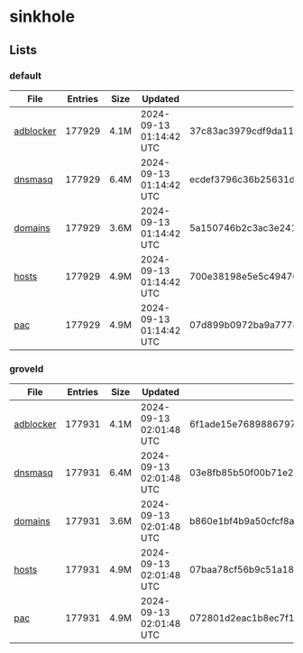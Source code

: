 # sinkhole

## Lists

### default

|File|Entries|Size|Updated|Hash|
|-|-|-|-|-|
|[adblocker](https://raw.githubusercontent.com/groveld/sinkhole/lists/default/adblocker.txt)|177929|4.1M|2024-09-13 01:14:42 UTC|37c83ac3979cdf9da116cf12e27617aad1b7164b8c9be98c592f460bbbde1f55|
|[dnsmasq](https://raw.githubusercontent.com/groveld/sinkhole/lists/default/dnsmasq.txt)|177929|6.4M|2024-09-13 01:14:42 UTC|ecdef3796c36b25631da54e04523d46454ae46b290ca0ab5f535f6bfcd54d934|
|[domains](https://raw.githubusercontent.com/groveld/sinkhole/lists/default/domains.txt)|177929|3.6M|2024-09-13 01:14:42 UTC|5a150746b2c3ac3e241bec481885f5c66d4f5c225128174a02dd5d0a6c0eae81|
|[hosts](https://raw.githubusercontent.com/groveld/sinkhole/lists/default/hosts.txt)|177929|4.9M|2024-09-13 01:14:42 UTC|700e38198e5e5c494707f546f680288c1acbd313d8733f5a1d25f5607d766abe|
|[pac](https://raw.githubusercontent.com/groveld/sinkhole/lists/default/pac.txt)|177929|4.9M|2024-09-13 01:14:42 UTC|07d899b0972ba9a77782d1ed16b9b494a08274fef14e5f31eb6b2d3699c9f769|

### groveld

|File|Entries|Size|Updated|Hash|
|-|-|-|-|-|
|[adblocker](https://raw.githubusercontent.com/groveld/sinkhole/lists/groveld/adblocker.txt)|177931|4.1M|2024-09-13 02:01:48 UTC|6f1ade15e76898867972b077264b5811186aa3f149f7b07b9cf0637dada60660|
|[dnsmasq](https://raw.githubusercontent.com/groveld/sinkhole/lists/groveld/dnsmasq.txt)|177931|6.4M|2024-09-13 02:01:48 UTC|03e8fb85b50f00b71e23e08a7c8c9e4890f716ac693db4eec76f190eeef9aca4|
|[domains](https://raw.githubusercontent.com/groveld/sinkhole/lists/groveld/domains.txt)|177931|3.6M|2024-09-13 02:01:48 UTC|b860e1bf4b9a50cfcf8a077018ab7512bf395bd2f0d4a23aee3ec6a07e0cc5ae|
|[hosts](https://raw.githubusercontent.com/groveld/sinkhole/lists/groveld/hosts.txt)|177931|4.9M|2024-09-13 02:01:48 UTC|07baa78cf56b9c51a18c46321d86b94b847ff2314bf849bcbd3a3ab79cf34d80|
|[pac](https://raw.githubusercontent.com/groveld/sinkhole/lists/groveld/pac.txt)|177931|4.9M|2024-09-13 02:01:48 UTC|072801d2eac1b8ec7f190c40133d75195c8ca10f6aa762c9b6b7632272d51be8|
